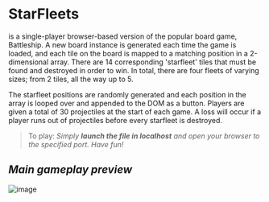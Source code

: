 # StarFleets
is a single-player browser-based version of the popular board game, Battleship. A new board instance is generated each time the game is loaded, and each tile on the board is mapped to a matching position in a 2-dimensional array. There are 14 corresponding 'starfleet' tiles that must be found and destroyed in order to win. In total, there are four fleets of varying sizes; from 2 tiles, all the way up to 5. 

The starfleet positions are randomly generated and each position in the array is looped over and appended to the DOM as a button. Players are given a total of 30 projectiles at the start of each game. A loss will occur if a player runs out of projectiles before every starfleet is destroyed.


>To play:
*Simply **launch the file in localhost** and open your browser to the specified port. Have fun!*

## _Main gameplay preview_

![image](https://user-images.githubusercontent.com/95946808/202944272-99b132de-a47d-4448-b0e1-232efca13c9d.png)
